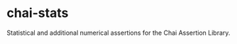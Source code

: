 chai-stats
==========

Statistical and additional numerical assertions for the Chai Assertion Library.